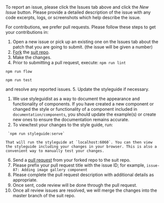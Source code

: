 To report an issue, please click the Issues tab above and click the *New Issue* button. 
Please provide a detailed description of the issue with any code excerpts, logs, or screenshots which help describe the issue.

For contributions, we prefer pull requests. Please follow these steps to get your contributions in:

1. Open a new issue or pick up an existing one on the Issues tab about the patch that you are going to submit. 
(the issue will be given a number)
2. [Fork](https://help.github.com/articles/fork-a-repo) the [suit repo](https://github.com/attivio/suit).
3. Make the changes.
4. Prior to submitting a pull request, execute:
  `npm run lint`

  `npm run flow`

  `npm run test`

  and resolve any reported issues.
5. Update the styleguide if necessary. 
   1. We use styleguidist as a way to document the appearance and functionality of components. If you have created a new component or changed the style or functionality of a component included in `documentation/components`, you should update the example(s) or create new ones to ensure the documentation remains accurate.
   2. To view/test your changes to the style guide, run:

     `npm run styleguide:serve`

    That will run the styleguide at `localhost:6060`. You can then view the styleguide including your changes in your browser. This is also a convenient way to manually test your changes.
6. Send a [pull request](https://help.github.com/articles/using-pull-requests) from your forked repo to the suit repo.
7. Please prefix your pull request title with the issue ID; for example, `issue-87: Adding image gallery component`
8.  Please complete the pull request description with additional details as appropriate.
9.  Once sent, code review will be done through the pull request.
10. Once all review issues are resolved, we will merge the changes into the master branch of the suit repo.

